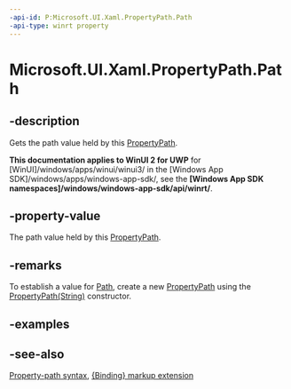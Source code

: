```yaml
---
-api-id: P:Microsoft.UI.Xaml.PropertyPath.Path
-api-type: winrt property
---
```


<!-- Property syntax
public string Path { get; }
-->

# Microsoft.UI.Xaml.PropertyPath.Path

## -description
Gets the path value held by this [PropertyPath](propertypath.md).

**This documentation applies to WinUI 2 for UWP** for [WinUI]/windows/apps/winui/winui3/ in the [Windows App SDK]/windows/apps/windows-app-sdk/, see the **[Windows App SDK namespaces]/windows/windows-app-sdk/api/winrt/**.

## -property-value
The path value held by this [PropertyPath](propertypath.md).

## -remarks
To establish a value for [Path](propertypath_path_1221375020.md), create a new [PropertyPath](propertypath.md) using the [PropertyPath(String)](propertypath_propertypath_290278668.md) constructor.

## -examples

## -see-also
[Property-path syntax](/windows/uwp/xaml-platform/property-path-syntax), [{Binding} markup extension](/windows/uwp/xaml-platform/binding-markup-extension)
